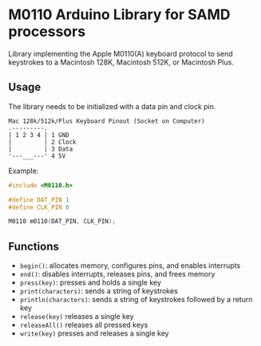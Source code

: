 # M0110 Arduino Library for SAMD processors

Library implementing the Apple M0110(A) keyboard protocol to send keystrokes to a Macintosh 128K, Macintosh 512K, or Macintosh Plus.

## Usage

The library needs to be initialized with a data pin and clock pin.

```
Mac 128k/512k/Plus Keyboard Pinout (Socket on Computer)
.---------.
| 1 2 3 4 | 1 GND
|         | 2 Clock
|         | 3 Data
'---___---' 4 5V
```

Example:

```cpp
#include <M0110.h>

#define DAT_PIN 1
#define CLK_PIN 0

M0110 m0110(DAT_PIN, CLK_PIN);
```

## Functions

- `begin()`: allocates memory, configures pins, and enables interrupts
- `end()`: disables interrupts, releases pins, and frees memory
- `press(key)`: presses and holds a single key
- `print(characters)`: sends a string of keystrokes
- `println(characters)`: sends a string of keystrokes followed by a return key
- `release(key)` releases a single key
- `releaseAll()` releases all pressed keys
- `write(key)` presses and releases a single key
